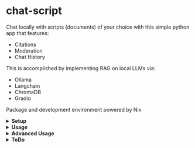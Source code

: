 # chat-script

Chat locally with scripts (documents) of your choice with this simple python app that features: 
- Citations
- Moderation
- Chat History

This is accomplished by implementing RAG on local LLMs via:
- Ollama
- Langchain
- ChromaDB
- Gradio

Package and development environment powered by Nix

<details>
<summary><b>Setup</b></summary>
<b>Important: Must install Ollama and flake-enabled Nix before running anything.</b>

Start Ollama server (second and third commands only need to be run if models have not already been installed, fourth only applies if moderate is set to True):

    ollama serve
    ollama pull mistral
    ollama pull mxbai-embed-large
    ollama pull xe/llamaguard3

<i>Note: I recommend running Ollama as a system service to avoid needing to run 'ollama serve' every time I boot.</i>
</details>

<details>
<summary><b>Usage</b></summary>
Before any context can be used by the LLM, these context "scripts" must be added to ~/.chat-script/scripts

Executing the following will create this directory, generate embeddings (if desired), and run the app:

    nix run github:camdenboren/chat-script

Access app at link: http://127.0.0.1:7860/

Scripts can be reembedded at any time by executing the following:

    nix develop github:camdenboren/chat-script --command bash -c "python src/embeddings.py"

<i>*Note: Ollama must be running in the background in order for the app to actually get a response- see <b>Setup</b> for commands. It's also worthwhile to make sure the LLMs are running on your GPU, otherwise responses are unbearably slow</i>
</details>

<details>
<summary><b>Advanced Usage</b></summary>
To adjust various options:

    git clone https://github.com/camdenboren/chat-script.git
    modify files in src as desired
    nix run /path/to/chat-script

Serve a public demo (builds upon immediately preceeding instructions):

    set 'share = True' in app.py
    nix run /path/to/chat-script
    curl {given CDN link} /path/to/download
    sudo cp /path/to/download/frpc_platform_arch_v0.2  /nix/store/.../gradio
    sudo chmod +x frpc_platform_arch_v0.2

Efficiently grab Youtube video transcripts

    Use this link to put video transcripts in ~/.chat-script/scripts: https://youtubechanneltranscripts.com/
    copy video title from freetube into search bar there
    For transcripts, made it through the video: Worlds Hardest One Set Leg Workout (MUSCLE GROWTH FAST)
</details>

<details>
<summary><b>ToDo</b></summary>

Priority
- [ ] Implement app configuration
- [ ] Add vectorstore indexing to avoid embeddings dupes
- [ ] Improve print_state functionality (reimplement previous RunnablePassthrough approach)
- [ ] Add few-shot prompting to improve citation formatting

Long-term
- [ ] Investigate routing options for settings ui
- [ ] Move to a more customizable UI via either gradio.Interface(), gradio.Blocks(), or a different framework like streamlit or flask
- [ ] Add button to call embeddings()
- [ ] Add dropdown to select available Ollama LLMs
</details>